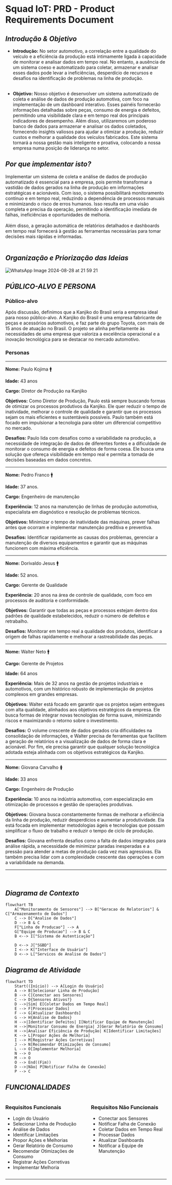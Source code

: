 # **Squad IoT: PRD - Product Requirements Document**

## ***Introdução & Objetivo***
- **Introdução:**
No setor automotivo, a correlação entre a qualidade do veículo e a eficiência da produção está intimamente ligada à capacidade de monitorar e analisar dados em tempo real. No entanto, a ausência de um sistema coeso e automatizado para coletar, armazenar e analisar esses dados pode levar a ineficiências, desperdício de recursos e desafios na identificação de problemas na linha de produção.
<br><br>

- **Objetivo:**
Nosso objetivo é desenvolver um sistema automatizado de coleta e análise de dados de produção automotiva, com foco na implementação de um dashboard interativo. Esses painéis fornecerão informações detalhadas sobre peças, consumo de energia e defeitos, permitindo uma visibilidade clara e em tempo real dos principais indicadores de desempenho. Além disso, utilizaremos um poderoso banco de dados para armazenar e analisar os dados coletados, fornecendo insights valiosos para ajudar a otimizar a produção, reduzir custos e melhorar a qualidade dos veículos fabricados. Este sistema tornará a nossa gestão mais inteligente e proativa, colocando a nossa empresa numa posição de liderança no setor.

## ***Por que implementar isto?***
Implementar um sistema de coleta e análise de dados de produção automatizado é essencial para a empresa, pois permite transformar a vastidão de dados gerados na linha de produção em informações estratégicas e acionáveis. Com isso, o sistema possibilitará monitoramento contínuo e em tempo real, reduzindo a dependência de processos manuais e minimizando o risco de erros humanos. Isso resulta em uma visão completa e precisa da operação, permitindo a identificação imediata de falhas, ineficiências e oportunidades de melhoria.
<br><br>
Além disso, a geração automática de relatórios detalhados e dashboards em tempo real fornecerá à gestão as ferramentas necessárias para tomar decisões mais rápidas e informadas.
<br><br>

## ***Organização e Priorização das Ideias***
![WhatsApp Image 2024-08-28 at 21 59 21](https://github.com/user-attachments/assets/c73cf0fc-293c-48cd-be39-7e1c21a794c0)

## ***PÚBLICO-ALVO E PERSONA***

### **Público-alvo** 

Após discussão, definimos que a Kanjiko do Brasil seria a empresa ideal para nosso público-alvo. A Kanjiko do Brasil é uma empresa fabricante de peças e acessórios automotivos, e faz parte do grupo Toyota, com mais de 15 anos de atuação no Brasil.
O projeto se alinha perfeitamente às necessidades de uma empresa que valoriza a excelência operacional e a inovação tecnológica para se destacar no mercado automotivo.

### **Personas** 
-------------------------------------------------------------------------------------------------------------------------

**Nome:** Paulo  Kojima 🚹

**Idade:** 	43 anos

**Cargo:** Diretor de Produção na Kanjiko

**Objetivos:** Como Diretor de Produção, Paulo está sempre buscando formas de otimizar os processos produtivos da Kanjiko. Ele quer reduzir o tempo de inatividade, melhorar o controle de qualidade e garantir que os processos sejam os mais eficientes e sustentáveis possíveis. Paulo também está focado em impulsionar a tecnologia para obter um diferencial competitivo no mercado. 

**Desafios:** Paulo lida com desafios como a variabilidade na produção, a necessidade de integração de dados de diferentes fontes e a dificuldade de monitorar o consumo de energia e defeitos de forma coesa. Ele busca uma solução que ofereça visibilidade em tempo real e permita a tomada de decisões baseadas em dados concretos.

-------------------------------------------------------------------------------------------------------------------------

**Nome:** Pedro Franco 🚹

**Idade:** 37 anos.

**Cargo:** Engenheiro de manutenção  

**Experiência:** 12 anos na manutenção de linhas de produção automotiva, especialista em diagnóstico e resolução de problemas técnicos.

**Objetivos:** Minimizar o tempo de inatividade das máquinas, prever falhas antes que ocorram e implementar manutenção preditiva e preventiva.

**Desafios:** Identificar rapidamente as causas dos problemas, gerenciar a manutenção de diversos equipamentos e garantir que as máquinas funcionem com máxima eficiência.

-------------------------------------------------------------------------------------------------------------------------

**Nome:** Dorivaldo Jesus 🚹

**Idade:** 52 anos.

**Cargo:** Gerente de Qualidade

**Experiência:** 20 anos na área de controle de qualidade, com foco em processos de auditoria e conformidade.

**Objetivos:** Garantir que todas as peças e processos estejam dentro dos padrões de qualidade estabelecidos, reduzir o número de defeitos e retrabalho.

**Desafios:** Monitorar em tempo real a qualidade dos produtos, identificar a origem de falhas rapidamente e melhorar a rastreabilidade das peças.

-------------------------------------------------------------------------------------------------------------------------
**Nome:** Walter Neto 🚹

**Cargo:** Gerente de Projetos 

**Idade:** 64 anos

**Experiência:** Mais de 32 anos na gestão de projetos industriais e automotivos, com um histórico robusto de implementação de projetos complexos em grandes empresas. 

**Objetivos:** Walter está focado em garantir que os projetos sejam entregues com alta qualidade, alinhados aos objetivos estratégicos da empresa. Ele busca formas de integrar novas tecnologias de forma suave, minimizando riscos e maximizando o retorno sobre o investimento.

**Desafios:** O volume crescente de dados gerados cria dificuldades na consolidação de informações, e Walter precisa de ferramentas que facilitem a geração de relatórios e a visualização de dados de forma clara e acionável. Por fim, ele precisa garantir que qualquer solução tecnológica adotada esteja alinhada com os objetivos estratégicos da Kanjiko.

-------------------------------------------------------------------------------------------------------------------------
**Nome:** Giovana Carvalho 🚺

**Idade:** 33 anos

**Cargo:** Engenheiro de Produção

**Experiência:** 10 anos na indústria automotiva, com especialização em otimização de processos e gestão de operações produtivas.

**Objetivos:** Giovana busca constantemente formas de melhorar a eficiência da linha de produção, reduzir desperdícios e aumentar a produtividade. Ela está focada em implementar metodologias ágeis e tecnologias que possam simplificar o fluxo de trabalho e reduzir o tempo de ciclo de produção.

**Desafios:** Giovana enfrenta desafios como a falta de dados integrados para análise rápida, a necessidade de minimizar paradas inesperadas e a pressão para atender a metas de produção cada vez mais agressivas. Ela também precisa lidar com a complexidade crescente das operações e com a variabilidade na demanda.

-------------------------------------------------------------------------------------------------------------------------
<br>

## ***Diagrama de Contexto***
```mermaid
flowchart TB
    A["Monitoramento de Sensores"] --> B["Geracao de Relatorios"] & C["Armazenamento de Dados"]
    C --> D["Analise de Dados"]
    D --> B & C
    F["Linha de Producao"] --> A
    G["Equipe de Producao"] --> B & C
    B <--> I["Sistema de Autenticação"]

    D <--> J["SGBD"]
    I <--> K["Interface de Usuário"]
    D <--> L["Servicos de Analise de Dados"]
```
## ***Diagrama de Atividade*** 
```mermaid
flowchart TD
    Start((Início)) --> A[Login do Usuário]
    A --> B[Selecionar Linha de Produção]
    B --> C[Conectar aos Sensores]
    C --> D{Sensores Ativos?}
    D -->|Sim| E[Coletar Dados em Tempo Real]
    E --> F[Processar Dados]
    F --> G[Atualizar Dashboards]
    G --> H{Análise de Dados}
    H -->|Identificar Defeitos| I[Notificar Equipe de Manutenção]
    H -->|Monitorar Consumo de Energia| J[Gerar Relatório de Consumo]
    H -->|Analisar Eficiência de Produção| K[Identificar Limitações]
    K --> L[Propor Ações de Melhoria]
    I --> M[Registrar Ações Corretivas]
    J --> N[Recomendar Otimizações de Consumo]
    L --> O[Implementar Melhoria]
    N --> O
    M --> O
    O --> End((Fim))
    D -->|Não| P[Notificar Falha de Conexão]
    P --> C
```



## ***FUNCIONALIDADES***

<div style="display: flex; justify-content: space-between;">

<div>
    <h3>Requisitos Funcionais</h3>
    <ul>
        <li> Login do Usuário</li>
        <li> Selecionar Linha de Produção</li>
        <li> Análise de Dados</li>
        <li> Identificar Limitações</li>
        <li> Propor Ações e Melhorias</li>
        <li> Gerar Relatório de Consumo</li>
        <li> Recomendar Otimizações de Consumo</li>
        <li> Registrar Ações Corretivas</li>
        <li> Implementar Melhoria</li>
    </ul>
</div>

<div>
    <h3>Requisitos Não Funcionais</h3>
    <ul>
        <li> Conectar aos Sensores</li>
        <li> Notificar Falha de Conexão</li>
        <li> Coletar Dados em Tempo Real</li>
        <li> Processar Dados </li>
        <li> Atualizar Dashboards</li>
        <li> Notificar a Equipe de Manutenção</li>
    </ul>
</div>

</div>

-------------------------------------------------------------------------------------------------------------------------
